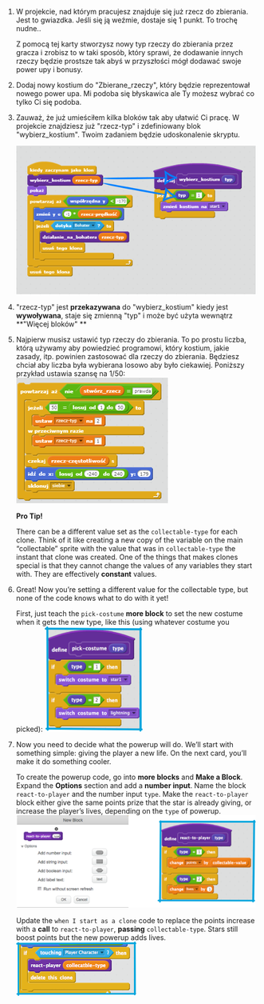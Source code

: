 1. W projekcie, nad którym pracujesz znajduje się już rzecz do zbierania. Jest to gwiazdka. Jeśli się ją weźmie, dostaje się 1 punkt. To trochę nudne..

   Z pomocą tej karty stworzysz nowy typ rzeczy do zbierania przez gracza i zrobisz to w taki sposób, który sprawi, że dodawanie innych rzeczy będzie prostsze tak abyś w przyszłości mógł dodawać swoje power upy i bonusy.

2. Dodaj nowy kostium do "Zbierane\_rzeczy", który będzie reprezentował nowego power upa. Mi podoba się błyskawica ale Ty możesz wybrać co tylko Ci się podoba.

3. Zauważ, że już umieściłem kilka bloków tak aby ułatwić Ci pracę. W projekcie znajdziesz już "rzecz-typ" i zdefiniowany blok "wybierz\_kostium". Twoim zadaniem będzie udoskonalenie skryptu.

   ![](/assets/image3346-1.png)

4. "rzecz-typ" jest **przekazywana** do "wybierz\_kostium" kiedy jest **wywoływana**, staje się zmienną "typ" i może być użyta wewnątrz **"Więcej bloków" **

5. Najpierw musisz ustawić typ rzeczy do zbierania. To po prostu liczba, którą używamy aby powiedzieć programowi, który kostium, jakie zasady, itp. powinien zastosować dla rzeczy do zbierania. Będziesz chciał aby liczba była wybierana losowo aby było ciekawiej. Poniższy przykład ustawia szansę na 1/50: ![](/assets/ScreenHunter_002.bmp)

   **Pro Tip!**

   There can be a different value set as the `collectable-type` for each clone. Think of it like creating a new copy of the variable on the main “collectable” sprite with the value that was in `collectable-type` the instant that clone was created. One of the things that makes clones special is that they cannot change the values of any variables they start with. They are effectively **constant** values.

6. Great! Now you’re setting a different value for the collectable type, but none of the code knows what to do with it yet!

   First, just teach the `pick-costume` **more block** to set the new costume when it gets the new type, like this \(using whatever costume you picked\): ![](assets/powerup3.png)

7. Now you need to decide what the powerup will do. We’ll start with something simple: giving the player a new life. On the next card, you’ll make it do something cooler.

   To create the powerup code, go into **more blocks** and **Make a Block**. Expand the **Options** section and add a **number input**. Name the block `react-to-player` and the number input `type`. Make the `react-to-player` block either give the same points prize that the star is already giving, or increase the player’s lives, depending on the `type` of powerup.  ![](assets/powerup4and5.png)

   Update the `when I start as a clone` code to replace the points increase with a **call** to `react-to-player`, **passing** `collectable-type`. Stars still boost points but the new powerup adds lives. ![](assets/powerup6.png)



